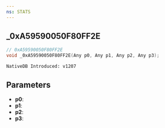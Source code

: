 ```yaml
---
ns: STATS
---
```

## _0xA59590050F80FF2E

```c
// 0xA59590050F80FF2E
void _0xA59590050F80FF2E(Any p0, Any p1, Any p2, Any p3);
```

```
NativeDB Introduced: v1207
```

## Parameters
* **p0**:
* **p1**:
* **p2**:
* **p3**:
